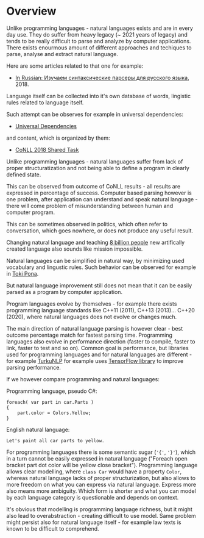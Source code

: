 # Overview

Unlike programming languages - natural languages exists and are in every day use. They do suffer from heavy legacy (~ 2021 years of legacy) and tends to be really difficult 
to parse and analyze by computer applications. There exists enourmous amount of different approaches and techiques to parse, analyse and extract natural language.

Here are some articles related to that one for example:

* [In Russian: Изучаем синтаксические парсеры для русского языка](https://m.habr.com/ru/company/sberbank/blog/418701/), 2018.

Language itself can be collected into it's own database of words, lingistic rules related to language itself.

Such attempt can be observes for example in universal dependencies:

* [Universal Dependencies](https://universaldependencies.org/)

and content, which is organized by them:

* [CoNLL 2018 Shared Task](http://universaldependencies.org/conll18/)

Unlike programming languages - natural languages suffer from lack of proper structuratization and not being able to define a program in clearly defined state.

This can be observed from outcome of CoNLL results - all results are expressed in percentage of success. Computer based parsing however is one problem, after 
application can understand and speak natural language - there will come problem of misunderstanding between human and computer program.

This can be sometimes observed in politics, which often refer to conversation, which goes nowhere, or does not produce any useful result.

Changing natural language and teaching [8 billion people](https://www.worldometers.info/world-population/) new artifically created language also sounds like mission impossible.

Natural languages can be simplified in natural way, by minimizing used vocabulary and lingustic rules. Such behavior can be observed for example in [Toki Pona](https://en.wikipedia.org/wiki/Toki_Pona).

But natural language improvement still does not mean that it can be easily parsed as a program by computer application.

Program languages evolve by themselves - for example there exists programming language standards like C++11 (2011), C++13 (2013)... C++20 (2020), where
natural languages does not evolve or changes much.

The main direction of natural language parsing is however clear - best outcome percentage match for fastest parsing time. Programming languages also evolve in performance direction (faster to compile, faster to link, faster to test and so on). Common goal is performance, but libraries used for programming languages and for natural languages are different - for example [TurkuNLP](https://github.com/TurkuNLP/Turku-neural-parser-pipeline) for example uses [TensorFlow library](https://github.com/tensorflow/tensorflow) to improve parsing performance.

If we however compare programming and natural languages:

Programming language, pseudo C#:

```
foreach( var part in car.Parts )
{
    part.color = Colors.Yellow;
}
```

English natural language:

```
Let's paint all car parts to yellow.
```

For programming languages there is some semantic sugar (`'{'`, `'}'`), which in a turn cannot be easily expressed in natural language ("Foreach open bracket part dot color will be yellow close bracket"). Programming language allows clear modelling, where `class Car` would have a property `Color`, whereas natural language lacks of proper structurization, but also allows to more freedom on what you can express via natural language. Express more also means more ambiguity. Which form is shorter and what you can model by each language category is questionable and depends on context.

It's obvious that modelling is programming language richness, but it might also lead to overabstraction - creating difficult to use model.
Same problem might persist also for natural language itself - for example law texts is known to be difficult to comprehend.
